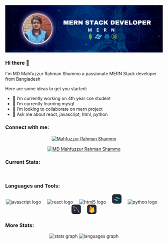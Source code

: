  <img align="center" src="https://raw.githubusercontent.com/Shammo06/Shammo06/main/Navy%20And%20White%20Geometric%20Technology%20%20LinkedIn%20Banner.png"  alt=""  /> 


### Hi there 👋

I'm MD Mahfuzzur Rahman Shammo a passionate MERN Stack developer from Bangladesh

Here are some ideas to get you started:
- 🔭 I’m currently working on 4th year cse student
- 🌱 I’m currently learning mysql
- 👯 I’m looking to collaborate on mern project
- 💬 Ask me about react, javascript, html, python


<h3 align="left">Connect with me:</h3>
<div align="center">
<p><a href="https://www.facebook.com/mahfuzzurrahman.shammo.9/" target="blank"><img align="center" src="https://raw.githubusercontent.com/mir-hussain/mir-hussain/main/images/icons/Facebook.png" alt="Mahfuzzur Rahman Shammo" height="50"  /></a></p>

<p>
<a href="https://www.linkedin.com/in/md-mahfuzzur-rahman-shammo-241978244/" target="blank"><img align="center" src="https://raw.githubusercontent.com/mir-hussain/mir-hussain/main/images/icons/Linkedin.png" alt="MD Mahfuzzur Rahman Shammo" height="50" /></a>
</p>
</div>



###
<h3 align="left">Current Stats:</h3>
<div align="center">
    <img align="center" src="https://github-readme-streak-stats.herokuapp.com/?user=shammo06&&hide_rank=false&show_icons=true&include_all_commits=true&count_private=true&disable_animations=false&theme=dracula&locale=en&hide_border=false"  alt="" height="200" />   
</div>


###
<h3 align="left">Languages and Tools:</h3>
<div align="center">
  <img src="https://cdn.jsdelivr.net/gh/devicons/devicon/icons/javascript/javascript-original.svg" height="30" alt="javascript logo"  />
  <img width="12" />
  <img src="https://cdn.jsdelivr.net/gh/devicons/devicon/icons/react/react-original.svg" height="30" alt="react logo"  />
  <img width="12" />
  <img src="https://cdn.jsdelivr.net/gh/devicons/devicon/icons/html5/html5-original.svg" height="30" alt="html5 logo"  />
  <img width="12" />
  <img src="https://raw.githubusercontent.com/tandpfun/skill-icons/59059d9d1a2c092696dc66e00931cc1181a4ce1f/icons/TailwindCSS-Dark.svg" height="30" alt="csharp logo"  />
  <img width="12" />
  <img src="https://cdn.jsdelivr.net/gh/devicons/devicon/icons/python/python-original.svg" height="30" alt="python logo"  />
  <img width="12" />
  <img src="https://raw.githubusercontent.com/tandpfun/skill-icons/59059d9d1a2c092696dc66e00931cc1181a4ce1f/icons/MySQL-Dark.svg" height="30" alt="csharp logo"  />
  <img width="12" />
  <img src="https://raw.githubusercontent.com/tandpfun/skill-icons/59059d9d1a2c092696dc66e00931cc1181a4ce1f/icons/Firebase-Dark.svg" height="30" alt="csharp logo"  />
</div>

###
<h3 align="left">More Stats:</h3>
<div align="center">
  <img src="https://github-readme-stats.vercel.app/api?username=shammo06&hide_rank=false&show_icons=true&include_all_commits=true&count_private=true&disable_animations=false&theme=dracula&locale=en&hide_border=false" height="200" alt="stats graph"  />
  <img src="https://github-readme-stats.vercel.app/api/top-langs?username=shammo06&locale=en&hide_title=false&layout=compact&card_width=320&langs_count=5&theme=dracula&hide_border=false" height="200" alt="languages graph"  />
</div>
